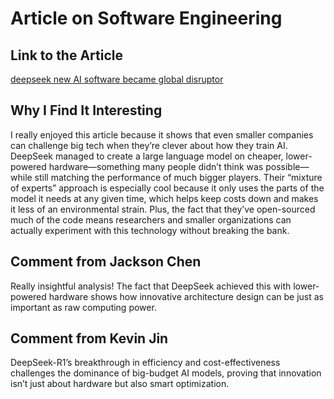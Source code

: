 # Article on Software Engineering

## Link to the Article
[deepseek new AI software became global disruptor](https://www.scientificamerican.com/article/why-deepseeks-ai-model-just-became-the-top-rated-app-in-the-u-s/)

## Why I Find It Interesting

I really enjoyed this article because it shows that even smaller companies can challenge big tech when they’re clever about how they train AI. DeepSeek managed to create a large language model on cheaper, lower-powered hardware—something many people didn’t think was possible—while still matching the performance of much bigger players. Their “mixture of experts” approach is especially cool because it only uses the parts of the model it needs at any given time, which helps keep costs down and makes it less of an environmental strain. Plus, the fact that they’ve open-sourced much of the code means researchers and smaller organizations can actually experiment with this technology without breaking the bank.

## Comment from Jackson Chen
Really insightful analysis! The fact that DeepSeek achieved this with lower-powered hardware shows how innovative architecture design can be just as important as raw computing power.

## Comment from Kevin Jin
DeepSeek-R1’s breakthrough in efficiency and cost-effectiveness challenges the dominance of big-budget AI models, proving that innovation isn’t just about hardware but also smart optimization.
